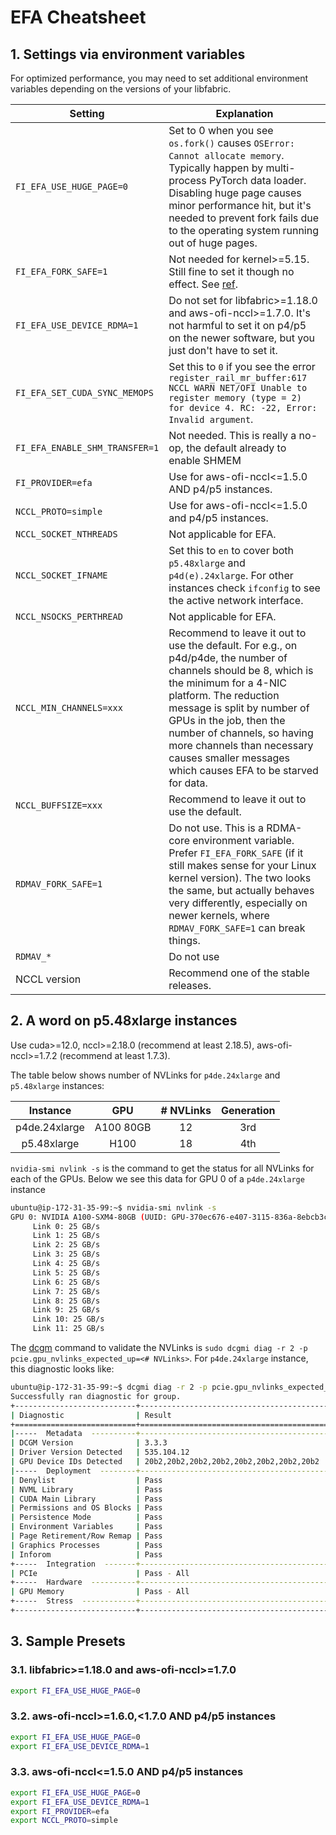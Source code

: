 # EFA Cheatsheet

## 1. Settings via environment variables

For optimized performance, you may need to set additional environment variables depending on the
versions of your libfabric.

| Setting                        | Explanation                                                                                                                                                                                                                                                                                                                                           |
| ------------------------------ | ----------------------------------------------------------------------------------------------------------------------------------------------------------------------------------------------------------------------------------------------------------------------------------------------------------------------------------------------------- |
| `FI_EFA_USE_HUGE_PAGE=0`       | Set to 0 when you see `os.fork()` causes `OSError: Cannot allocate memory`. Typically happen by multi-process PyTorch data loader. Disabling huge page causes minor performance hit, but it's needed to prevent fork fails due to the operating system running out of huge pages.                                                                     |
| `FI_EFA_FORK_SAFE=1`           | Not needed for kernel>=5.15. Still fine to set it though no effect. See [ref](https://github.com/ofiwg/libfabric/pull/9112).                                                                                                                                                                                                                          |
| `FI_EFA_USE_DEVICE_RDMA=1`     | Do not set for libfabric>=1.18.0 and aws-ofi-nccl>=1.7.0. It's not harmful to set it on p4/p5 on the newer software, but you just don't have to set it.                                                                                                                                                                                               |
| `FI_EFA_SET_CUDA_SYNC_MEMOPS`         | Set this to `0` if you see the error `register_rail_mr_buffer:617 NCCL WARN NET/OFI Unable to register memory (type = 2) for device 4. RC: -22, Error: Invalid argument`. |
| `FI_EFA_ENABLE_SHM_TRANSFER=1` | Not needed. This is really a no-op, the default already to enable SHMEM                                                                                                                                                                                                                                                                               |
| `FI_PROVIDER=efa`              | Use for aws-ofi-nccl<=1.5.0 AND p4/p5 instances.                                                                                                                                                                                                                                                                                                      |
| `NCCL_PROTO=simple`            | Use for aws-ofi-nccl<=1.5.0 and p4/p5 instances.                                                                                                                                                                                                                                                                                                      |
| `NCCL_SOCKET_NTHREADS`         | Not applicable for EFA.                                                                                                                                                                                                                                                                                                                               |
| `NCCL_SOCKET_IFNAME`         | Set this to `en` to cover both `p5.48xlarge` and `p4d(e).24xlarge`. For other instances check `ifconfig` to see the active network interface. |
| `NCCL_NSOCKS_PERTHREAD`        | Not applicable for EFA.                                                                                                                                                                                                                                                                                                                               |
| `NCCL_MIN_CHANNELS=xxx`        | Recommend to leave it out to use the default. For e.g., on p4d/p4de, the number of channels should be 8, which is the minimum for a 4-NIC platform. The reduction message is split by number of GPUs in the job, then the number of channels, so having more channels than necessary causes smaller messages which causes EFA to be starved for data. |
| `NCCL_BUFFSIZE=xxx`            | Recommend to leave it out to use the default.                                                                                                                                                                                                                                                                                                         |
| `RDMAV_FORK_SAFE=1`            | Do not use. This is a RDMA-core environment variable. Prefer `FI_EFA_FORK_SAFE` (if it still makes sense for your Linux kernel version). The two looks the same, but actually behaves very differently, especially on newer kernels, where `RDMAV_FORK_SAFE=1` can break things.                                                                      |
| `RDMAV_*`                      | Do not use                                                                                                                                                                                                                                                                                                                                            |
| NCCL version                   | Recommend one of the stable releases.                                                                                                                                                                                                                                                                                                                 |

## 2. A word on p5.48xlarge instances

Use cuda>=12.0, nccl>=2.18.0 (recommend at least 2.18.5), aws-ofi-nccl>=1.7.2 (recommend at least
1.7.3).

The table below shows number of NVLinks for `p4de.24xlarge` and `p5.48xlarge` instances:

|   Instance  |    GPU     | # NVLinks | Generation |
|:-----------:|:----------:|:---------:| :---------:| 
|p4de.24xlarge|  A100 80GB |     12    |     3rd    |  
| p5.48xlarge |     H100   |     18    |     4th    |

`nvidia-smi nvlink -s`  is the command to get the status for all NVLinks for each of the GPUs. Below we see this data for GPU 0 of a `p4de.24xlarge` instance

```bash
ubuntu@ip-172-31-35-99:~$ nvidia-smi nvlink -s
GPU 0: NVIDIA A100-SXM4-80GB (UUID: GPU-370ec676-e407-3115-836a-8ebcb3c4f62a)
	 Link 0: 25 GB/s
	 Link 1: 25 GB/s
	 Link 2: 25 GB/s
	 Link 3: 25 GB/s
	 Link 4: 25 GB/s
	 Link 5: 25 GB/s
	 Link 6: 25 GB/s
	 Link 7: 25 GB/s
	 Link 8: 25 GB/s
	 Link 9: 25 GB/s
	 Link 10: 25 GB/s
	 Link 11: 25 GB/s
```
The [dcgm](https://github.com/NVIDIA/DCGM?tab=readme-ov-file) command to validate the NVLinks is `sudo dcgmi diag -r 2 -p pcie.gpu_nvlinks_expected_up=<# NVLinks>`. For `p4de.24xlarge` instance, this diagnostic looks like:

```bash
ubuntu@ip-172-31-35-99:~$ dcgmi diag -r 2 -p pcie.gpu_nvlinks_expected_up=12
Successfully ran diagnostic for group.
+---------------------------+------------------------------------------------+
| Diagnostic                | Result                                         |
+===========================+================================================+
|-----  Metadata  ----------+------------------------------------------------|
| DCGM Version              | 3.3.3                                          |
| Driver Version Detected   | 535.104.12                                     |
| GPU Device IDs Detected   | 20b2,20b2,20b2,20b2,20b2,20b2,20b2,20b2        |
|-----  Deployment  --------+------------------------------------------------|
| Denylist                  | Pass                                           |
| NVML Library              | Pass                                           |
| CUDA Main Library         | Pass                                           |
| Permissions and OS Blocks | Pass                                           |
| Persistence Mode          | Pass                                           |
| Environment Variables     | Pass                                           |
| Page Retirement/Row Remap | Pass                                           |
| Graphics Processes        | Pass                                           |
| Inforom                   | Pass                                           |
+-----  Integration  -------+------------------------------------------------+
| PCIe                      | Pass - All                                     |
+-----  Hardware  ----------+------------------------------------------------+
| GPU Memory                | Pass - All                                     |
+-----  Stress  ------------+------------------------------------------------+
+---------------------------+------------------------------------------------+
```  
  

## 3. Sample Presets

### 3.1. libfabric>=1.18.0 and aws-ofi-nccl>=1.7.0

```bash
export FI_EFA_USE_HUGE_PAGE=0
```

### 3.2. aws-ofi-nccl>=1.6.0,<1.7.0 AND p4/p5 instances

```bash
export FI_EFA_USE_HUGE_PAGE=0
export FI_EFA_USE_DEVICE_RDMA=1
```

### 3.3. aws-ofi-nccl<=1.5.0 AND p4/p5 instances

```bash
export FI_EFA_USE_HUGE_PAGE=0
export FI_EFA_USE_DEVICE_RDMA=1
export FI_PROVIDER=efa
export NCCL_PROTO=simple
```
